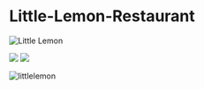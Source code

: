 # Little-Lemon-Restaurant


![Little Lemon](https://user-images.githubusercontent.com/56365809/210074254-d725b49a-74c5-42e4-b42c-f588ee9db7d9.png)

<img src="littlelemon11.gif" /> <img src="littlelemon22.gif" />

![littlelemon](https://user-images.githubusercontent.com/56365809/205086429-76323089-859d-417b-a207-1240efd0c9ff.png)
